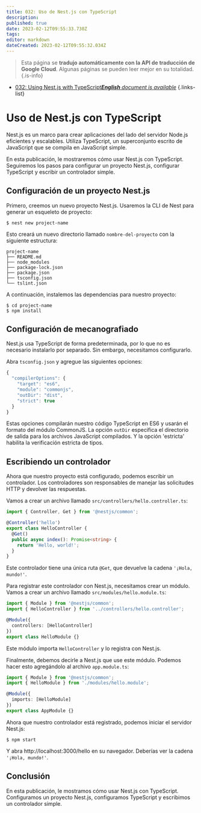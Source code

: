 ```yaml
---
title: 032: Uso de Nest.js con TypeScript
description: 
published: true
date: 2023-02-12T09:55:33.730Z
tags: 
editor: markdown
dateCreated: 2023-02-12T09:55:32.034Z
---
```


> Esta página se **tradujo automáticamente con la API de traducción de Google Cloud**.
Algunas páginas se pueden leer mejor en su totalidad.{.is-info}



- [032: Using Nest.js with TypeScript***English** document is available*](/en/Knowledge-base/Nest-js/Learning/032-using-nest-js-with-typescript)
{.links-list}


# Uso de Nest.js con TypeScript

Nest.js es un marco para crear aplicaciones del lado del servidor Node.js eficientes y escalables. Utiliza TypeScript, un superconjunto escrito de JavaScript que se compila en JavaScript simple.

En esta publicación, le mostraremos cómo usar Nest.js con TypeScript. Seguiremos los pasos para configurar un proyecto Nest.js, configurar TypeScript y escribir un controlador simple.

## Configuración de un proyecto Nest.js

Primero, creemos un nuevo proyecto Nest.js. Usaremos la CLI de Nest para generar un esqueleto de proyecto:

```
$ nest new project-name
```

Esto creará un nuevo directorio llamado `nombre-del-proyecto` con la siguiente estructura:

```
project-name
├── README.md
├── node_modules
├── package-lock.json
├── package.json
├── tsconfig.json
└── tslint.json
```

A continuación, instalemos las dependencias para nuestro proyecto:

```
$ cd project-name
$ npm install
```

## Configuración de mecanografiado

Nest.js usa TypeScript de forma predeterminada, por lo que no es necesario instalarlo por separado. Sin embargo, necesitamos configurarlo.

Abra `tsconfig.json` y agregue las siguientes opciones:

```js
{
  "compilerOptions": {
    "target": "es6",
    "module": "commonjs",
    "outDir": "dist",
    "strict": true
  }
}
```

Estas opciones compilarán nuestro código TypeScript en ES6 y usarán el formato del módulo CommonJS. La opción `outDir` especifica el directorio de salida para los archivos JavaScript compilados. Y la opción 'estricta' habilita la verificación estricta de tipos.

## Escribiendo un controlador

Ahora que nuestro proyecto está configurado, podemos escribir un controlador. Los controladores son responsables de manejar las solicitudes HTTP y devolver las respuestas.

Vamos a crear un archivo llamado `src/controllers/hello.controller.ts`:

```ts
import { Controller, Get } from '@nestjs/common';

@Controller('hello')
export class HelloController {
  @Get()
  public async index(): Promise<string> {
    return 'Hello, world!';
  }
}
```

Este controlador tiene una única ruta `@Get`, que devuelve la cadena `'¡Hola, mundo!'`.

Para registrar este controlador con Nest.js, necesitamos crear un módulo. Vamos a crear un archivo llamado `src/modules/hello.module.ts`:

```ts
import { Module } from '@nestjs/common';
import { HelloController } from '../controllers/hello.controller';

@Module({
  controllers: [HelloController]
})
export class HelloModule {}
```

Este módulo importa `HelloController` y lo registra con Nest.js.

Finalmente, debemos decirle a Nest.js que use este módulo. Podemos hacer esto agregándolo al archivo `app.module.ts`:

```ts
import { Module } from '@nestjs/common';
import { HelloModule } from './modules/hello.module';

@Module({
  imports: [HelloModule]
})
export class AppModule {}
```

Ahora que nuestro controlador está registrado, podemos iniciar el servidor Nest.js:

```
$ npm start
```

Y abra http://localhost:3000/hello en su navegador. Deberías ver la cadena `'¡Hola, mundo!'`.

## Conclusión

En esta publicación, le mostramos cómo usar Nest.js con TypeScript. Configuramos un proyecto Nest.js, configuramos TypeScript y escribimos un controlador simple.